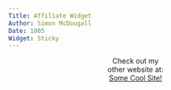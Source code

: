 ```yaml
---
Title: Affiliate Widget
Author: Simon McDougall
Date: 1005
Widget: Sticky
---
```


<p style='text-align: center;'>
Check out my<br>
other website at:<br>
<a href="http://example.com">Some Cool Site!</a>
</p>
